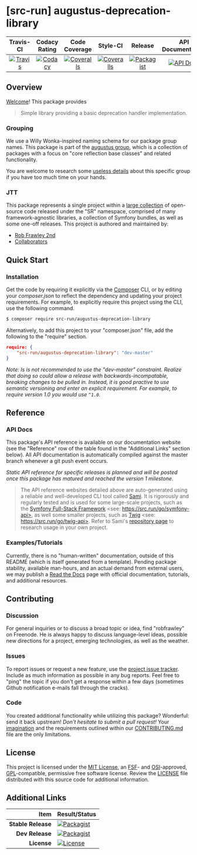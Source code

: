 
# [src-run] augustus-deprecation-library

|       Travis-CI        |      Codacy Rating      |      Code Coverage      |        Style-CI         |         Release         |    API Documentation    |
|:----------------------:|:-----------------------:|:-----------------------:|:-----------------------:|:-----------------------:|:-----------------------:|
| [![Travis](https://src.run/augustus-deprecation-library/travis.svg)](https://src.run/augustus-deprecation-library/travis) | [![Codacy](https://src.run/augustus-deprecation-library/codacy.svg)](https://src.run/augustus-deprecation-library/codacy) | [![Coveralls](https://src.run/augustus-deprecation-library/coveralls.svg)](https://src.run/augustus-deprecation-library/coveralls) | [![Coveralls](https://src.run/augustus-deprecation-library/styleci.svg)](https://src.run/augustus-deprecation-library/styleci) | [![Packagist](https://src.run/augustus-deprecation-library/packagist.svg)](https://src.run/augustus-deprecation-library/packagist) | [![API Docs](https://src.run/augustus-deprecation-library/api.svg)](https://src.run/augustus-deprecation-library/api) | 


## Overview

[Welcome](https://src.run/go/readme_welcome)! This package provides

> Simple library providing a basic deprecation handler implementation.

### Grouping

We use a Willy Wonka-inspired naming schema for our package group names. This package is part of the
[augustus group](https://src.run/augustus-deprecation-library/group), which is a collection of packages with a focus
on "core reflection base classes" and related functionality.

You are welcome to research some [useless details](https://src.run/augustus-deprecation-library/group_explanation)
about this specific group if you have too much time on your hands.

### JTT

This package represents a single project within a [large collection](https://src.run/go/explore) of open-source code
released under the "SR" namespace, comprised of many framework-agnostic libraries, a collection of Symfony bundles, as
well as some one-off releases. This project is authored and maintained by:

- [Rob Frawley 2nd](https://src.run/rmf)
- [Collaborators](https://src.run/augustus-deprecation-library/github_collaborators)


## Quick Start

### Installation

Get the code by requiring it explicitly via the [Composer](https://getcomposer.com) CLI, or by editing your
*composer.json* to reflect the dependency and updating your project requirements. For example, to explicitly require
this project using the CLI, use the following command.

```bash
$ composer require src-run/augustus-deprecation-library
```

Alternatively, to add this project to your "composer.json" file, add the following to the "require" section.

```json
require: {
	"src-run/augustus-deprecation-library": "dev-master"
}
```

*Note: Is is not recommended to use the "dev-master" constraint. Realize that doing so could allow a release with
backwards-incompatable, breaking changes to be pulled in. Instead, it is good practive to use semantic versioning and
enter an explicit requirement. For example, to require version 1.0 you would use `^1.0`.*


## Reference

### API Docs

This package's API reference is available on our documentation website (see the "Reference" row of the table found in
the "Additional Links" section below). All API documentation is automatically compiled against the master branch
whenever a git push event occurs.

*Static API reference for specific releases is planned and will be posted once this package has matured and reached
the version 1 milestone*.

> The API reference websites detailed above are auto-generated using a reliable and well-developed CLI tool called
> [Sami](https://src.run/go/sami). It is rigorously and regularly tested and is used for some large-scale projects, such
> as the [Symfony Full-Stack Framework](https://src.run/go/symfony) <see: https://src.run/go/symfony-api>, as well some
> smaller projects, such as [Twig](https://src.run/go/sami-twig) <see: https://src.run/go/twig-api>. Refer to Sami's
> [repository page](https://src.run/go/sami) to research usage in your own project.

### Examples/Tutorials

Currently, there is no "human-written" documentation, outside of this README (which is itself generated from a
template). Pending package stability, available man-hours, and an actual demand from external users, we may publish
a [Read the Docs](https://src.run/go/rtd) page with official documentation, tutorials, and additional resources.


## Contributing

### Discussion

For general inquiries or to discuss a broad topic or idea, find "robfrawley" on Freenode. He is always happy to 
discuss language-level ideas, possible new directions for a project, emerging technologies, as well as the weather.

### Issues

To report issues or request a new feature, use the [project issue tracker](https://src.run/augustus-deprecation-library/github_issues).
Include as much information as possible in any bug reports. Feel free to "ping" the topic if you don't get a response
within a few days (sometimes Github notification e-mails fall through the cracks).

### Code

You created additional functionality while utilizing this package? Wonderful: send it back upstream! *Don't hesitate to
submit a pull request!* Your [imagination](https://src.run/go/readme_imagination) and the requirements outlined within
our [CONTRIBUTING.md](https://src.run/augustus-deprecation-library/contributing) file are the only limitations.


## License

This project is licensed under the [MIT License](https://src.run/go/mit), an [FSF](https://src.run/go/fsf)- and 
[OSI](https://src.run/go/osi)-approved, [GPL](https://src.run/go/gpl)-compatible, permissive free software license.
Review the [LICENSE](https://src.run/augustus-deprecation-library/license) file distributed with this source code for additional
information.


## Additional Links

| Item               | Result/Status                                                                                                      |
|-------------------:|:-------------------------------------------------------------------------------------------------------------------|
| __Stable Release__ | [![Packagist](https://src.run/augustus-deprecation-library/packagist.svg)](https://src.run/augustus-deprecation-library/packagist)     |
| __Dev Release__    | [![Packagist](https://src.run/augustus-deprecation-library/packagist_pre.svg)](https://src.run/augustus-deprecation-library/packagist) |
| __License__        | [![License](https://src.run/augustus-deprecation-library/license.svg)](https://src.run/augustus-deprecation-library/license)           |

